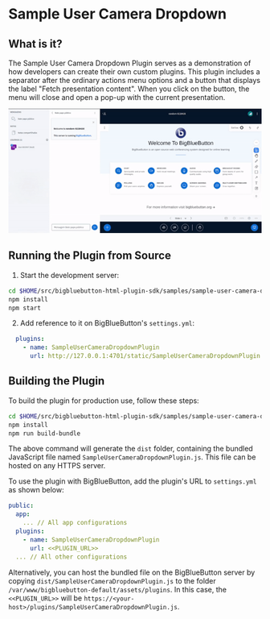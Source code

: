 # Sample User Camera Dropdown

## What is it?

The Sample User Camera Dropdown Plugin serves as a demonstration of how developers can create their own custom plugins. This plugin includes a separator after the ordinary actions menu options and a button that displays the label "Fetch presentation content". When you click on the button, the menu will close and open a pop-up with the current presentation.

![Gif of plugin demo](./public/assets/plugin.gif)

## Running the Plugin from Source

1. Start the development server:

```bash
cd $HOME/src/bigbluebutton-html-plugin-sdk/samples/sample-user-camera-dropdown-plugin
npm install
npm start
```

2. Add reference to it on BigBlueButton's `settings.yml`:

```yaml
  plugins:
    - name: SampleUserCameraDropdownPlugin
      url: http://127.0.0.1:4701/static/SampleUserCameraDropdownPlugin.js
```

## Building the Plugin

To build the plugin for production use, follow these steps:

```bash
cd $HOME/src/bigbluebutton-html-plugin-sdk/samples/sample-user-camera-dropdown-plugin
npm install
npm run build-bundle
```

The above command will generate the `dist` folder, containing the bundled JavaScript file named `SampleUserCameraDropdownPlugin.js`. This file can be hosted on any HTTPS server.

To use the plugin with BigBlueButton, add the plugin's URL to `settings.yml` as shown below:

```yaml
public:
  app:
    ... // All app configurations
  plugins:
    - name: SampleUserCameraDropdownPlugin
      url: <<PLUGIN_URL>>
  ... // All other configurations
```

Alternatively, you can host the bundled file on the BigBlueButton server by copying `dist/SampleUserCameraDropdownPlugin.js` to the folder `/var/www/bigbluebutton-default/assets/plugins`. In this case, the `<<PLUGIN_URL>>` will be `https://<your-host>/plugins/SampleUserCameraDropdownPlugin.js`.
